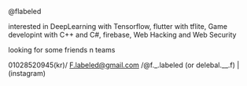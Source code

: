 @flabeled


interested in DeepLearning with Tensorflow, flutter with tflite, Game developint with C++ and C#, firebase, Web Hacking and Web Security 


looking for some friends n teams 


01028520945(kr)/ F.labeled@gmail.com /@f._.labeled (or delebal.__.f) | (instagram)

<!---
flabeled/flabeled is a ✨ special ✨ repository because its `README.md` (this file) appears on your GitHub profile.
You can click the Preview link to take a look at your changes.
--->
